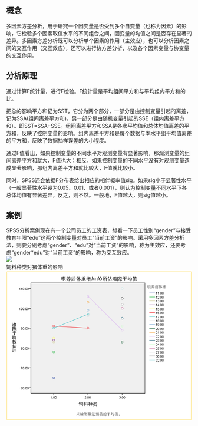 ## 概念
多因素方差分析，用于研究一个因变量是否受到多个自变量（也称为因素）的影响，它检验多个因素取值水平的不同组合之间，因变量的均值之间是否存在显著的差异。多因素方差分析既可以分析单个因素的作用（主效应），也可以分析因素之间的交互作用（交互效应），还可以进行协方差分析，以及各个因素变量与协变量的交互作用。
## 分析原理
通过计算F统计量，进行F检验。F统计量是平均组间平方和与平均组内平方和的比。<br>

把总的影响平方和记为SST，它分为两个部分，一部分是由控制变量引起的离差，记为SSA(组间离差平方和)，另一部分是由随机变量引起的SSE（组内离差平方和）。即SST=SSA+SSE。组间离差平方和SSA是各水平均值和总体均值离差的平方和，反映了控制变量的影响。组内离差平方和是每个数据与本水平组平均值离差的平方和，反映了数据抽样误差的大小程度。<br>

通过F值看出，如果控制变量的不同水平对观测变量有显著影响，那观测变量的组间离差平方和就大，F值也大；相反，如果控制变量的不同水平没有对观测变量造成显著影响，那组内离差平方和就比较大，F值就比较小。<br>

同时，SPSS还会依据F分布表给出相应的相伴概率值sig。如果sig小于显著性水平（一般显著性水平设为0.05、0.01、或者0.001），则认为控制变量不同水平下各总体均值有显著差异，反之，则不然。一般地，F值越大，则sig值越小。<br>
## 案例
SPSS分析案例现在有一个公司员工的工资表，想看一下员工性别“gender”与接受教育年限“edu”这两个控制变量对员工“当前工资”的影响。采用多因素方差分析法，则要分别考虑“gender”、“edu”对“当前工资”的影响，称为主效应，还要考虑“gender*edu”对“当前工资”的影响，称为交互效应。<br>
![](https://pic1.zhimg.com/80/v2-b370671e408445a8991086f64eebb3fc_hd.jpg)<br>
饲料种类对猪体重的影响<br>
![](统计学/饲料对猪体重的影响.png)
